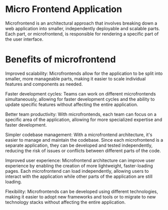 
# Micro Frontend Application

Microfrontend is an architectural approach that involves breaking down a web application into smaller, independently deployable and scalable parts. Each part, or microfrontend, is responsible for rendering a specific part of the user interface.

# Benefits of microfrontend

Improved scalability: Microfrontends allow for the application to be split into smaller, more manageable parts, making it easier to scale individual features and components as needed.

Faster development cycles: Teams can work on different microfrontends simultaneously, allowing for faster development cycles and the ability to update specific features without affecting the entire application.

Better team productivity: With microfrontends, each team can focus on a specific area of the application, allowing for more specialized expertise and faster development.

Simpler codebase management: With a microfrontend architecture, it's easier to manage and maintain the codebase. Since each microfrontend is a separate application, they can be developed and tested independently, reducing the risk of issues or conflicts between different parts of the code.

Improved user experience: Microfrontend architecture can improve user experience by enabling the creation of more lightweight, faster-loading pages. Each microfrontend can load independently, allowing users to interact with the application while other parts of the application are still loading.

Flexibility: Microfrontends can be developed using different technologies, making it easier to adopt new frameworks and tools or to migrate to new technology stacks without affecting the entire application.

